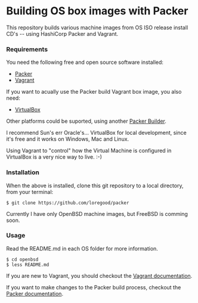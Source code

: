 # Building OS box images with Packer
This repository builds various machine images from OS ISO release install CD's -- using HashiCorp Packer and Vagrant.


### Requirements
You need the following free and open source software installed:

  * [Packer](https://www.packer.io)
  * [Vagrant](https://www.vagrantup.com)

If you want to acually use the Packer build Vagrant box image, you also need:

  * [VirtualBox](https://www.virtualbox.org)

Other platforms could be suported, using another [Packer Builder](https://www.packer.io/docs/builders/index.html).

I recommend Sun's err Oracle's... VirtualBox for local development, since it's free and it works on Windows, Mac and Linux.

Using Vagrant to "control" how the Virtual Machine is configured in VirtualBox is a very nice way to live. :-)


### Installation
When the above is installed, clone this git repository to a local directory, from your terminal:

    $ git clone https://github.com/loregood/packer

Currently I have only OpenBSD machine images, but FreeBSD is comming soon.


### Usage
Read the README.md in each OS folder for more information.

    $ cd openbsd
    $ less README.md

If you are new to Vagrant, you should checkout the [Vagrant documentation](https://www.vagrantup.com/docs/).

If you want to make changes to the Packer build process, checkout the [Packer documentation](https://www.packer.io/docs/index.html).
